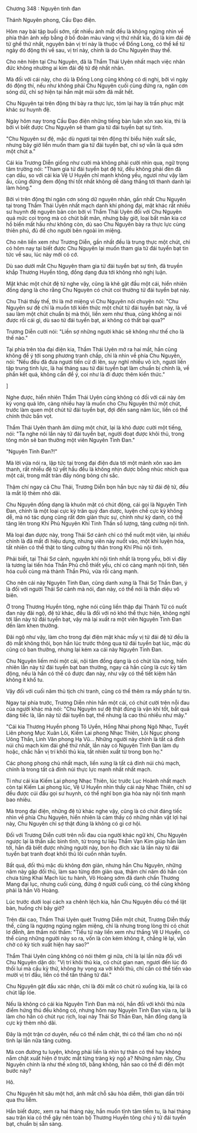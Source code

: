 




Chương 348 : Nguyên tinh đan


Thánh Nguyên phong, Cầu Đạo điện.

Hôm nay bài tập buổi sớm, rất nhiều ánh mắt đều là không ngừng nhìn về phía thân ảnh xếp bằng ở bồ đoàn màu vàng vị thứ nhất kia, đó là kim đái đệ tử ghế thứ nhất, nguyên bản vị trí này là thuộc về Đồng Long, có thể kể từ ngày đó động thí về sau, vị trí này, chính là do Chu Nguyên thay thế.

Cho nên hiện tại Chu Nguyên, đã là Thẩm Thái Uyên nhất mạch việc nhân đức không nhường ai kim đái đệ tử đệ nhất nhân.

Mà đối với cái này, cho dù là Đồng Long cũng không có dị nghị, bởi vì ngày đó động thí, nếu như không phải Chu Nguyên cuối cùng đứng ra, ngăn cơn sóng dữ, chỉ sợ hiện tại hắn mặt mũi sớm đã mất hết.

Chu Nguyên tại trên động thí bày ra thực lực, tóm lại hay là trấn phục mặt khác sư huynh đệ.

Ngày hôm nay trong Cầu Đạo điện những tiếng bàn luận xôn xao kia, thì là bởi vì biết được Chu Nguyên sẽ tham gia tử đái tuyển bạt sự tình.

"Chu Nguyên sư đệ, mặc dù ngươi tại trên động thí biểu hiện xuất sắc, nhưng bây giờ liền muốn tham gia tử đái tuyển bạt, chỉ sợ vẫn là quá sớm một chút a."

Cái kia Trương Diễn giống như cười mà không phải cười nhìn qua, ngữ trọng tâm trường nói: "Tham gia tử đái tuyển bạt đệ tử, đều không phải đèn đã cạn dầu, so với cái kia Vệ U Huyền chỉ mạnh không yếu, ngươi như vậy làm ẩu, cũng đừng đem động thí tốt nhất không dễ dàng thắng tới thanh danh lại làm hỏng."

Bởi vì trên động thí ngăn cơn sóng dữ nguyên nhân, gần nhất Chu Nguyên tại trong Thẩm Thái Uyên nhất mạch danh khí phóng đại, mặt khác rất nhiều sư huynh đệ nguyên bản còn bởi vì Thẩm Thái Uyên đối với Chu Nguyên quá mức coi trọng mà có chút bất mãn, nhưng bây giờ, loại bất mãn kia cơ hồ biến mất hầu như không còn, dù sao Chu Nguyên bày ra thực lực cùng thiên phú, đủ để cho người bên ngoài im miệng.

Cho nên liền xem như Trương Diễn, gần nhất đều là trung thực một chút, chỉ có hôm nay tại biết được Chu Nguyên lại muốn tham gia tử đái tuyển bạt tin tức về sau, lúc này mới có cớ.

Dù sao dưới mắt Chu Nguyên tham gia tử đái tuyển bạt sự tình, đã truyền khắp Thương Huyền tông, đồng dạng đưa tới không nhỏ nghị luận.

Mặt khác một chút đệ tử nghe vậy, cũng là khẽ gật đầu một cái, hiển nhiên đồng dạng là cho rằng Chu Nguyên có chút coi thường tử đái tuyển bạt này.

Chu Thái thấy thế, thì là mở miệng vì Chu Nguyên nói chuyện nói: "Chu Nguyên sư đệ chỉ là muốn tới kiến thức một chút tử đái tuyển bạt này, là về sau làm một chút chuẩn bị mà thôi, liền xem như thua, cũng không ai nói được rồi cái gì, dù sao tử đái tuyển bạt, ai không có thất bại qua?"

Trương Diễn cười nói: "Liền sợ những người khác sẽ không như thế cho là thế nào."

Tại phía trên tòa đại điện kia, Thẩm Thái Uyên mở ra hai mắt, hắn cũng không để ý tới song phương tranh chấp, chỉ là nhìn về phía Chu Nguyên, nói: "Nếu đều đã đưa ngươi tiến cử đi lên, suy nghĩ nhiều vô ích, ngươi liền tập trung tinh lực, là hai tháng sau tử đái tuyển bạt làm chuẩn bị chính là, về phần kết quả, không cần để ý, coi như là đi được thêm kiến thức."

]

Nghe được, hiển nhiên Thẩm Thái Uyên cũng không có đối với cái này ôm kỳ vọng quá lớn, càng nhiều hay là muốn cho Chu Nguyên thử một chút, trước làm quen một chút tử đái tuyển bạt, đợi đến sang năm lúc, liền có thể chính thức bắn vọt.

Thẩm Thái Uyên thanh âm dừng một chút, lại là khó được cười một tiếng, nói: "Ta nghe nói lần này tử đái tuyển bạt, người đoạt được khôi thủ, trong tông môn sẽ ban thưởng một viên Nguyên Tinh Đan."

"Nguyên Tinh Đan?!"

Mà lời vừa nói ra, lập tức tại trong đại điện đưa tới một mảnh xôn xao âm thanh, rất nhiều đệ tử yết hầu đều là không nhịn được bỗng nhúc nhích qua một cái, trong mắt tràn đầy nóng bỏng chi sắc.

Thậm chí ngay cả Chu Thái, Trương Diễn bọn hắn bực này tử đái đệ tử, đều là mắt lộ thèm nhỏ dãi.

Chu Nguyên đồng dạng là khuôn mặt có chút động, cái gọi là Nguyên Tinh Đan, chính là một loại cực kỳ trân quý đan dược, luyện chế cực kỳ không dễ, mà nó tác dụng cũng rất đơn giản thực sự, chính như kỳ danh, có thể tăng lên trong Khí Phủ Nguyên Khí Tinh Thần số lượng, tăng cường nội tình.

Mà loại đan dược này, trong Thái Sơ cảnh chỉ có thể nuốt một viên, lại nhiều chính là đã mất đi hiệu dụng, nhưng viên này nuốt vào, một khi luyện hóa, tất nhiên có thể thật to tăng cường tự thân trong Khí Phủ nội tình.

Phải biết, tại Thái Sơ cảnh, nguyên khí nội tình nhất là trọng yếu, bởi vì đây là tương lai tiến hóa Thần Phủ chỗ thiết yếu, chỉ có càng mạnh nội tình, tiến hóa cuối cùng mà thành Thần Phủ, vừa rồi càng mạnh.

Cho nên cái này Nguyên Tinh Đan, cũng danh xưng là Thái Sơ Thần Đan, ý là đối với người Thái Sơ cảnh mà nói, đan này, có thể nói là thần diệu vô biên.

Ở trong Thương Huyền tông, nghe nói cũng liền thập đại Thánh Tử có nuốt đan này đãi ngộ, đệ tử khác, đều là đối với nó khó thể thực hiện, không nghĩ tới lần này tử đái tuyển bạt, vậy mà lại xuất ra một viên Nguyên Tinh Đan đến làm khen thưởng.

Đãi ngộ như vậy, làm cho trong đại điện mặt khác mấy vị tử đái đệ tử đều là đỏ mắt không thôi, bọn hắn lúc trước thông qua tử đái tuyển bạt lúc, mặc dù cũng có ban thưởng, nhưng lại kém xa cái này Nguyên Tinh Đan.

Chu Nguyên liếm môi một cái, nội tâm đồng dạng là có chút lửa nóng, hiển nhiên lần này tử đái tuyển bạt ban thưởng, ngay cả hắn cũng là cực kỳ tâm động, nếu là hắn có thể có được đan này, như vậy có thể tiết kiệm hắn không ít khổ tu.

Vậy đối với cuối năm thủ tịch chi tranh, cũng có thể thêm ra mấy phần tự tin.

Ngay tại phía trước, Trương Diễn nhìn hắn một cái, có chút cười trên nỗi đau của người khác mà nói: "Chu Nguyên sư đệ thật đúng là vận khí tốt, bất quá đáng tiếc là, lần này tử đái tuyển bạt, thế nhưng là cao thủ nhiều như mây."

"Cái kia Thương Huyền phong Tô Uyển, Hồng Nhai phong Ngô Nhạc, Tuyết Liên phong Mục Xuân Lôi, Kiếm Lai phong Nhạc Thiên, Lôi Ngục phong Uông Thần, Linh Văn phong Hạ Vũ... Những người này chính là tất cả đỉnh núi chủ mạch kim đái ghế thứ nhất, lần này có Nguyên Tinh Đan làm dụ hoặc, chắc hẳn vị trí khôi thủ kia, tất nhiên xuất từ trong bọn họ."

Các phong phong chủ nhất mạch, liền xưng là tất cả đỉnh núi chủ mạch, chính là trong tất cả đỉnh núi thực lực mạnh nhất nhất mạch.

Tỉ như cái kia Kiếm Lai phong Nhạc Thiên, lúc trước Lục Hoành nhất mạch còn tại Kiếm Lai phong lúc, Vệ U Huyền nhìn thấy cái này Nhạc Thiên, chỉ sợ đều được cúi đầu gọi sư huynh, có thể nghĩ bọn gia hỏa này nội tình mạnh bao nhiêu.

Mà trong đại điện, những đệ tử khác nghe vậy, cũng là có chút đáng tiếc nhìn về phía Chu Nguyên, hiển nhiên là cảm thấy có những nhân vật lợi hại này, Chu Nguyên chỉ sợ thật đúng là không có gì cơ hội.

Đối với Trương Diễn cười trên nỗi đau của người khác ngữ khí, Chu Nguyên ngược lại là thần sắc bình tĩnh, từ trong tư liệu Thẩm Vạn Kim giúp hắn làm tới, hắn đã biết được những người này, bọn họ đích xác là lần này tử đái tuyển bạt tranh đoạt khôi thủ lôi cuốn nhân tuyển.

Bất quá, đối thủ mặc dù không đơn giản, nhưng hắn Chu Nguyên, những năm này gặp đối thủ, làm sao từng đơn giản qua, thậm chí năm đó hắn còn chưa từng Khai Mạch lúc tu hành, Võ Hoàng sớm đã danh chấn Thương Mang đại lục, nhưng cuối cùng, đứng ở người cuối cùng, có thể cũng không phải là hắn Võ Hoàng.

Lúc trước dưới loại cách xa chênh lệch kia, hắn Chu Nguyên đều có thể lật bàn, huống chi bây giờ?

Trên đài cao, Thẩm Thái Uyên quét Trương Diễn một chút, Trương Diễn thấy thế, cũng là ngượng ngùng ngậm miệng, chỉ là nhưng trong lòng thì có chút lơ đễnh, âm thầm nói thầm: "Tiểu tử này liền xem như thắng Vệ U Huyền, có thể cùng những người này so ra, vốn là còn kém không ít, chẳng lẽ lại, vẫn chờ có kỳ tích xuất hiện hay sao?"

Thẩm Thái Uyên cũng không có nói thêm gì nữa, chỉ là lại lần nữa đối với Chu Nguyên dặn dò: "Vị trí khôi thủ kia, có chút gian nan, ngươi đến lúc đó thối lui mà cầu kỳ thứ, không hy vọng xa vời khôi thủ, chỉ cần có thể tiến vào mười vị trí đầu, liền có thể tấn thăng tử đái."

Chu Nguyên gật đầu xác nhận, chỉ là đôi mắt có chút rủ xuống kia, lại là có chút lấp lóe.

Nếu là không có cái kia Nguyên Tinh Đan mà nói, hắn đối với khôi thủ nửa điểm hứng thú đều không có, nhưng hôm nay Nguyên Tinh Đan vừa ra, lại là làm cho hắn có chút rục rịch, loại này Thái Sơ Thần Đan, hắn đồng dạng là cực kỳ thèm nhỏ dãi.

Đây là một trận cơ duyên, nếu có thể nắm chặt, thì có thể làm cho nó nội tình lại lần nữa tăng cường.

Mà con đường tu luyện, không phải liền là nhìn tự thân có thể hay không nắm chặt xuất hiện ở trước mắt từng tràng kỳ ngộ a? Những năm này, Chu Nguyên chính là như thế xông tới, bằng không, hắn sao có thể đi đến một bước này?

Hô.

Chu Nguyên hít sâu một hơi, ánh mắt chỗ sâu hỏa diễm, thời gian dần trôi qua thu liễm.

Hắn biết được, xem ra hai tháng này, hắn muốn tĩnh tâm tiềm tu, là hai tháng sau trận kia có thể gây nên toàn bộ Thương Huyền tông chú ý tử đái tuyển bạt, chuẩn bị sẵn sàng.




